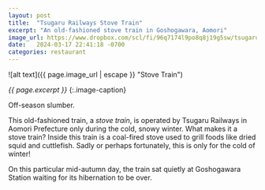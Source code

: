 ```yaml
---
layout: post
title:  "Tsugaru Railways Stove Train"
excerpt: "An old-fashioned stove train in Goshogawara, Aomori"
image_url: https://www.dropbox.com/scl/fi/96q7174l9po8q8j19g5sw/tsugaru_stove_train.jpg?rlkey=nhhj5h2876s6bj7oejiclokgo&raw=1
date:   2024-03-17 22:41:18 -0700
categories: restaurant
---
```


![alt text]({{ page.image_url | escape }} "Stove Train")

*{{ page.excerpt }}*
{:.image-caption}

Off-season slumber.

This old-fashioned train, a _stove train_, is operated by Tsugaru Railways in Aomori Prefecture only during the cold, snowy winter. What makes it a stove train? Inside this train is a coal-fired stove used to grill foods like dried squid and cuttlefish. Sadly or perhaps fortunately, this is only for the cold of winter!

On this particular mid-autumn day, the train sat quietly at Goshogawara Station waiting for its hibernation to be over.